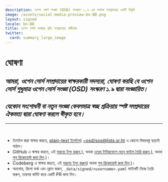 ```yaml
---
description: ওপেন সোর্স সংজ্ঞা (OSD) সংস্করণ ১.৯ এর সপক্ষে সম্প্রদায়ের একটি বিবৃতি
image: /assets/social-media-preview-bn-BD.png
layout: signed
locale: bn-BD
title: ওপেন সোর্স সংজ্ঞার প্রতি সম্প্রদায়ের অঙ্গীকার
twitter:
  card: summary_large_image
---
```

# **ঘোষণা**

## *আমরা, ওপেন সোর্স সম্প্রদায়ের স্বাক্ষরকারী সদস্যরা, ঘোষণা করছি যে ওপেন সোর্স শুধুমাত্র ওপেন সোর্স সংজ্ঞা (OSD) সংস্করণ ১.৯ দ্বারা সংজ্ঞায়িত।*

## *যেকোন সংশোধনী বা নতুন সংজ্ঞা কেবলমাত্র স্বচ্ছ প্রক্রিয়ায় স্পষ্ট সম্প্রদায়ের ঐকমত্য দ্বারা ঘোষণা করলে স্বীকৃত হবে।*

---
<br>

- ইমেইল দ্বারা স্বাক্ষর করতে, [plain-text ইমেইল](https://useplaintext.email/)) [~osd/sos@lists.sr.ht](mailto:~osd/sos@lists.sr.ht) এ কোনো বিষয়বস্তু ছাড়াই পাঠান।
- GitHub এ স্বাক্ষর করতে, এই [মন্তব্যে ইস্যু করুন](https://github.com/OpenSourceDefinition/sos/issues/1),), অথবা [ওয়েব ইন্টারফেসে নতুন ফাইল তৈরি করুন](https://github.com/OpenSourceDefinition/sos/new/main/_data/signed),), অথবা [পুল রিকোয়েস্ট জমা দিন](https://github.com/OpenSourceDefinition/sos/pulls).)।
- Codeberg এ স্বাক্ষর করতে, এই [মন্তব্যে ইস্যু করুন](https://codeberg.org/osd/sos/issues/1)) অথবা [পুল রিকোয়েস্ট জমা দিন](https://codeberg.org/osd/sos/pulls).)।
- অন্যথায়, রিপো ফর্ক এবং ক্লোন করুন, `_data/signed/<username>.yaml` ফাইলটি নিজে তৈরি করুন, তারপর কমিট করে একটি PR জমা দিন।
